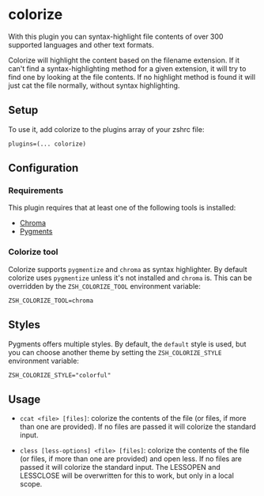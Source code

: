# colorize

With this plugin you can syntax-highlight file contents of over 300 supported languages and other text formats.

Colorize will highlight the content based on the filename extension. If it can't find a syntax-highlighting
method for a given extension, it will try to find one by looking at the file contents. If no highlight method
is found it will just cat the file normally, without syntax highlighting.

## Setup

To use it, add colorize to the plugins array of your zshrc file:
```
plugins=(... colorize)
```
## Configuration

### Requirements

This plugin requires that at least one of the following tools is installed:

* [Chroma](https://github.com/alecthomas/chroma)
* [Pygments](https://pygments.org/download/)

### Colorize tool

Colorize supports `pygmentize` and `chroma` as syntax highlighter. By default colorize uses `pygmentize` unless it's not installed and `chroma` is. This can be overridden by the `ZSH_COLORIZE_TOOL` environment variable:

```
ZSH_COLORIZE_TOOL=chroma
```

## Styles

Pygments offers multiple styles. By default, the `default` style is used, but you can choose another theme by setting the `ZSH_COLORIZE_STYLE` environment variable:

```
ZSH_COLORIZE_STYLE="colorful"
```

## Usage

* `ccat <file> [files]`: colorize the contents of the file (or files, if more than one are provided).
  If no files are passed it will colorize the standard input.

* `cless [less-options] <file> [files]`: colorize the contents of the file (or files, if more than one are provided) and open less.
  If no files are passed it will colorize the standard input.
  The LESSOPEN and LESSCLOSE will be overwritten for this to work, but only in a local scope.
